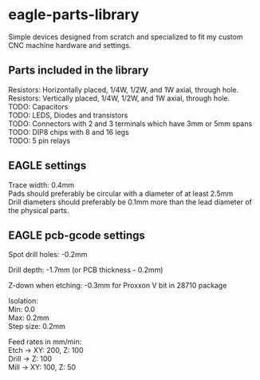 # eagle-parts-library
Simple devices designed from scratch and specialized to fit my custom CNC machine hardware and settings.  

## Parts included in the library
Resistors: Horizontally placed, 1/4W, 1/2W, and 1W axial, through hole.  
Resistors: Vertically placed, 1/4W, 1/2W, and 1W axial, through hole.  
TODO: Capacitors  
TODO: LEDS, Diodes and transistors  
TODO: Connectors with 2 and 3 terminals which have 3mm or 5mm spans  
TODO: DIP8 chips with 8 and 16 legs  
TODO: 5 pin relays  

## EAGLE settings
Trace width: 0.4mm  
Pads should preferably be circular with a diameter of at least 2.5mm  
Drill diameters should preferably be 0.1mm more than the lead diameter of the physical parts.  

## EAGLE pcb-gcode settings
Spot drill holes: -0.2mm  

Drill depth: -1.7mm (or PCB thickness - 0.2mm)  

Z-down when etching: -0.3mm for Proxxon V bit in 28710 package  

Isolation:  
Min: 0.0  
Max: 0.2mm  
Step size: 0.2mm  

Feed rates in mm/min:  
Etch -> XY: 200, Z: 100  
Drill -> Z: 100  
Mill -> XY: 100, Z: 50  
